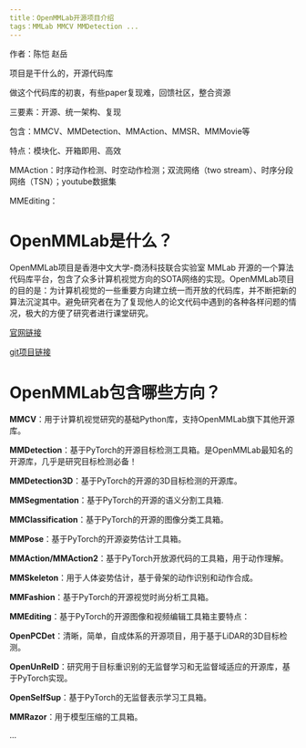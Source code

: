 ```yaml
---
title：OpenMMLab开源项目介绍
tags：MMLab MMCV MMDetection ...
---
```


作者：陈恺 赵岳

项目是干什么的，开源代码库

做这个代码库的初衷，有些paper复现难，回馈社区，整合资源

三要素：开源、统一架构、复现

包含：MMCV、MMDetection、MMAction、MMSR、MMMovie等

特点：模块化、开箱即用、高效

MMAction：时序动作检测、时空动作检测；双流网络（two stream）、时序分段网络（TSN）；youtube数据集

MMEditing：

#	OpenMMLab是什么？

OpenMMLab项目是香港中文大学-商汤科技联合实验室 MMLab 开源的一个算法代码库平台，包含了众多计算机视觉方向的SOTA网络的实现。OpenMMLab项目的目的是：为计算机视觉的一些重要方向建立统一而开放的代码库，并不断把新的算法沉淀其中。避免研究者在为了复现他人的论文代码中遇到的各种各样问题的情况，极大的方便了研究者进行课堂研究。  



[官网链接]( https://mmcv.readthedocs.io/en/latest/ )

[git项目链接]( https://github.com/open-mmlab )

#	 OpenMMLab包含哪些方向？

**MMCV**：用于计算机视觉研究的基础Python库，支持OpenMMLab旗下其他开源库。 

**MMDetection**：基于PyTorch的开源目标检测工具箱。是OpenMMLab最知名的开源库，几乎是研究目标检测必备！ 

**MMDetection3D**：基于PyTorch的开源的3D目标检测的开源库。 

**MMSegmentation**：基于PyTorch的开源的语义分割工具箱. 

**MMClassification**：基于PyTorch的开源的图像分类工具箱。 

**MMPose**：基于PyTorch的开源姿势估计工具箱。 

**MMAction/MMAction2**：基于PyTorch开放源代码的工具箱，用于动作理解。 

**MMSkeleton**：用于人体姿势估计，基于骨架的动作识别和动作合成。

**MMFashion**：基于PyTorch的开源视觉时尚分析工具箱。 

**MMEditing**：基于PyTorch的开源图像和视频编辑工具箱主要特点： 

**OpenPCDet**：清晰，简单，自成体系的开源项目，用于基于LiDAR的3D目标检测。 

**OpenUnReID**：研究用于目标重识别的无监督学习和无监督域适应的开源库，基于PyTorch实现。 

**OpenSelfSup**：基于PyTorch的无监督表示学习工具箱。

**MMRazor**：用于模型压缩的工具箱。

...

